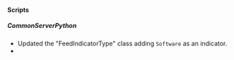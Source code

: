#### Scripts

##### CommonServerPython

 - Updated the "FeedIndicatorType" class adding `Software` as an indicator.
 - 